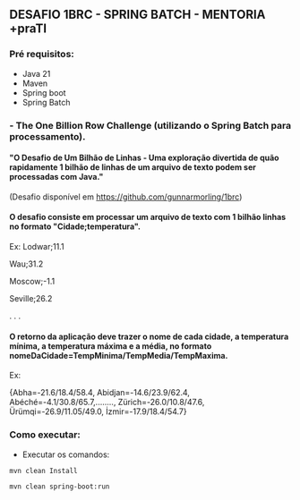 

## DESAFIO 1BRC - SPRING BATCH - MENTORIA +praTI

### Pré requisitos:
- Java 21
- Maven
- Spring boot
- Spring Batch

### - The One Billion Row Challenge (utilizando o Spring Batch para processamento).

#### "O Desafio de Um Bilhão de Linhas - Uma exploração divertida de quão rapidamente 1 bilhão de linhas de um arquivo de texto podem ser processadas com Java."

(Desafio disponível em https://github.com/gunnarmorling/1brc)

#### O desafio consiste em processar um arquivo de texto com 1 bilhão linhas no formato "Cidade;temperatura".
Ex: Lodwar;11.1

Wau;31.2

Moscow;-1.1

Seville;26.2

.
.
.

#### O retorno da aplicação deve trazer o nome de cada cidade, a temperatura mínima, a temperatura máxima e a média, no formato nomeDaCidade=TempMinima/TempMedia/TempMaxima.
Ex:

{Abha=-21.6/18.4/58.4, Abidjan=-14.6/23.9/62.4, Abéché=-4.1/30.8/65.7,........, Zürich=-26.0/10.8/47.6, Ürümqi=-26.9/11.05/49.0, İzmir=-17.9/18.4/54.7}

### Como executar:

- Executar os comandos:
 ```bash
mvn clean Install
```
```bash
mvn clean spring-boot:run
```

